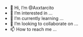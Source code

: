 - 👋 Hi, I’m @Axxtarcito
- 👀 I’m interested in ...
- 🌱 I’m currently learning ...
- 💞️ I’m looking to collaborate on ...
- 📫 How to reach me ...

<!---
Axxtarcito/Axxtarcito is a ✨ special ✨ repository because its `README.md` (this file) appears on your GitHub profile.
You can click the Preview link to take a look at your changes.
--->
